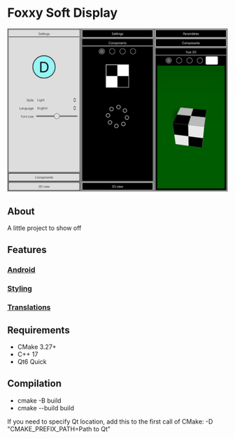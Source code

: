 # Foxxy Soft Display

![Display screenshot](/docs/Intro.png)

## About

A little project to show off

## Features

### [Android](/docs/Android.md)
### [Styling](/docs/Android.md)
### [Translations](/docs/Android.md)

## Requirements

- CMake 3.27+
- C++ 17
- Qt6 Quick 

## Compilation

- cmake -B build
- cmake --build build

If you need to specify Qt location, add this to the first call of CMake: -D "CMAKE_PREFIX_PATH=Path to Qt"
